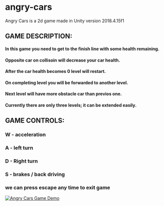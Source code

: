 # angry-cars
Angry Cars is a 2d game made in Unity version 2018.4.15f1

## GAME DESCRIPTION:
#### In this game you need to get to the finish line with some health remaining.
#### Opposite car on collisoin will decrease your car health.
#### After the car health becomes 0 level will restart.

#### On completing level you will be forwarded to another level.
#### Next level will have more obstacle car than previos one.
#### Currently there are only three levels; it can be extended easily.

## GAME CONTROLS:
### W - acceleration
### A - left turn
### D - Right turn
### S - brakes / back driving

### we can press escape any time to exit game

[![Angry Cars Game Demo](http://img.youtube.com/vi/j3XGES9o5fQ//0.jpg)](http://www.youtube.com/watch?v=j3XGES9o5fQ)
